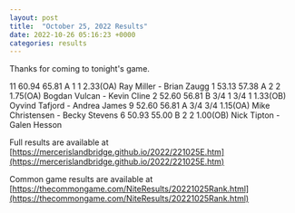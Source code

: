 ```yaml
---
layout: post
title:  "October 25, 2022 Results"
date: 2022-10-26 05:16:23 +0000
categories: results
---
```

Thanks for coming to tonight's game.


11   60.94   65.81  A   1                 1                2.33(OA) Ray Miller - Brian Zaugg
1   53.13   57.38  A   2                 2                1.75(OA) Bogdan Vulcan - Kevin Cline
2   52.60   56.81  B  3/4    1          3/4    1          1.33(OB) Oyvind Tafjord - Andrea James
9   52.60   56.81  A  3/4               3/4               1.15(OA) Mike Christensen - Becky Stevens
6   50.93   55.00  B         2                 2          1.00(OB) Nick Tipton - Galen Hesson

Full results are available at [https://mercerislandbridge.github.io/2022/221025E.htm](https://mercerislandbridge.github.io/2022/221025E.htm)

Common game results are available at [https://thecommongame.com/NiteResults/20221025Rank.html](https://thecommongame.com/NiteResults/20221025Rank.html)
